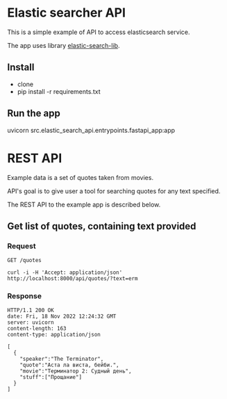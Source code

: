 # Elastic searcher API

This is a simple example of API to access elasticsearch service.

The app uses library [elastic-search-lib](https://github.com/slistov/elastic-search-api).

## Install

- clone
- pip install -r requirements.txt

## Run the app

uvicorn src.elastic_search_api.entrypoints.fastapi_app:app

# REST API

Example data is a set of quotes taken from movies.

API's goal is to give user a tool for searching quotes for any text specified.

The REST API to the example app is described below.

## Get list of quotes, containing text provided

### Request

`GET /quotes`

    curl -i -H 'Accept: application/json' http://localhost:8000/api/quotes/?text=erm

### Response

    HTTP/1.1 200 OK
    date: Fri, 18 Nov 2022 12:24:32 GMT
    server: uvicorn
    content-length: 163
    content-type: application/json

    [
      {
        "speaker":"The Terminator",
        "quote":"Аста ла виста, бейби.",
        "movie":"Терминатор 2: Судный день",
        "stuff":["Прощание"]
      }
    ]
